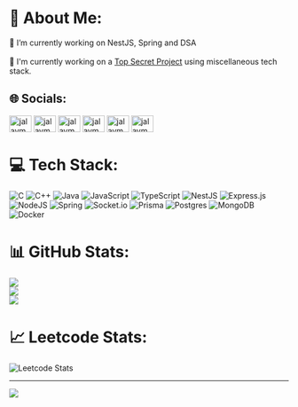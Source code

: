 # 💫 About Me:
🧠 I’m currently working on NestJS, Spring and DSA<br><br>🚀 I'm currently working on a [Top Secret Project](https://www.youtube.com/watch?v=dQw4w9WgXcQ) using miscellaneous tech stack.


## 🌐 Socials:
<a href="https://linkedin.com/in/jalaymovaliya" target="blank"><img align="center" src="https://raw.githubusercontent.com/rahuldkjain/github-profile-readme-generator/master/src/images/icons/Social/linked-in-alt.svg" alt="jalaymovaliya" height="30" width="40" /></a>
<a href="https://www.codechef.com/users/jalaym825" target="blank"><img align="center" src="https://cdn.jsdelivr.net/npm/simple-icons@3.1.0/icons/codechef.svg" alt="jalaym825" height="30" width="40" /></a>
<a href="https://www.leetcode.com/jalaym825" target="blank"><img align="center" src="https://raw.githubusercontent.com/rahuldkjain/github-profile-readme-generator/master/src/images/icons/Social/leet-code.svg" alt="jalaym825" height="30" width="40" /></a>
<a href="https://codeforces.com/profile/jalaym825" target="blank"><img align="center" src="https://raw.githubusercontent.com/rahuldkjain/github-profile-readme-generator/master/src/images/icons/Social/codeforces.svg" alt="jalaym825" height="30" width="40" /></a>
<a href="https://auth.geeksforgeeks.org/user/jalaym825" target="blank"><img align="center" src="https://raw.githubusercontent.com/rahuldkjain/github-profile-readme-generator/master/src/images/icons/Social/geeks-for-geeks.svg" alt="jalaym825" height="30" width="40" /></a>
<a href="https://instagram.com/jalaym825" target="blank"><img align="center" src="https://raw.githubusercontent.com/rahuldkjain/github-profile-readme-generator/master/src/images/icons/Social/instagram.svg" alt="jalaym825" height="30" width="40" /></a>


# 💻 Tech Stack:
![C](https://img.shields.io/badge/c-%2300599C.svg?style=for-the-badge&logo=c&logoColor=white) ![C++](https://img.shields.io/badge/c++-%2300599C.svg?style=for-the-badge&logo=c%2B%2B&logoColor=white) ![Java](https://img.shields.io/badge/java-%23ED8B00.svg?style=for-the-badge&logo=openjdk&logoColor=white) ![JavaScript](https://img.shields.io/badge/javascript-%23323330.svg?style=for-the-badge&logo=javascript&logoColor=%23F7DF1E) ![TypeScript](https://img.shields.io/badge/typescript-%23007ACC.svg?style=for-the-badge&logo=typescript&logoColor=white) 
![NestJS](https://img.shields.io/badge/nestjs-%23E0234E.svg?style=for-the-badge&logo=nestjs&logoColor=white) ![Express.js](https://img.shields.io/badge/express.js-%23404d59.svg?style=for-the-badge&logo=express&logoColor=%2361DAFB) ![NodeJS](https://img.shields.io/badge/node.js-6DA55F?style=for-the-badge&logo=node.js&logoColor=white) ![Spring](https://img.shields.io/badge/spring-%236DB33F.svg?style=for-the-badge&logo=spring&logoColor=white) ![Socket.io](https://img.shields.io/badge/Socket.io-black?style=for-the-badge&logo=socket.io&badgeColor=010101) 
![Prisma](https://img.shields.io/badge/Prisma-3982CE?style=for-the-badge&logo=Prisma&logoColor=white) ![Postgres](https://img.shields.io/badge/postgres-%23316192.svg?style=for-the-badge&logo=postgresql&logoColor=white) ![MongoDB](https://img.shields.io/badge/MongoDB-%234ea94b.svg?style=for-the-badge&logo=mongodb&logoColor=white) 
![Docker](https://img.shields.io/badge/docker-%230db7ed.svg?style=for-the-badge&logo=docker&logoColor=white) 

# 📊 GitHub Stats:
![](https://github-readme-stats.vercel.app/api?username=jalaym825&theme=dark&hide_border=false&include_all_commits=false&count_private=false)<br/>
![](https://github-readme-streak-stats.herokuapp.com/?user=jalaym825&theme=dark&hide_border=false)<br/>
![](https://github-readme-stats.vercel.app/api/top-langs/?username=jalaym825&theme=dark&hide_border=false&include_all_commits=false&count_private=false&layout=compact)
# 📈 Leetcode Stats:
![Leetcode Stats](https://leetcard.jacoblin.cool/jalaym825?ext=heatmap)

---
[![](https://visitcount.itsvg.in/api?id=jalaym825&icon=0&color=0)](https://visitcount.itsvg.in)

